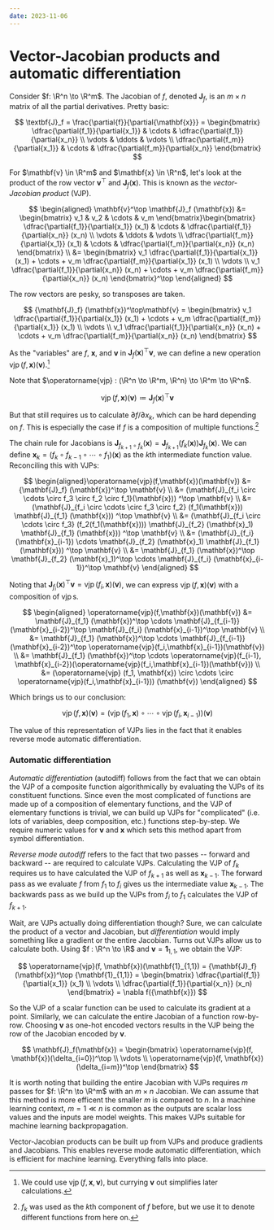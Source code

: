 ```yaml
---
date: 2023-11-06
---
```


# Vector-Jacobian products and automatic differentiation

Consider $f: \R^n \to \R^m$. The Jacobian of $f$, denoted $\mathbf{J}_f$, is an $m \times n$ matrix of all the partial derivatives. Pretty basic:

$$
\textbf{J}_f = \frac{\partial{f}}{\partial{\mathbf{x}}} = \begin{bmatrix} \dfrac{\partial{f_1}}{\partial{x_1}} & \cdots & \dfrac{\partial{f_1}}{\partial{x_n}} \\ \vdots & \ddots & \vdots \\ \dfrac{\partial{f_m}}{\partial{x_1}} & \cdots & \dfrac{\partial{f_m}}{\partial{x_n}} \end{bmatrix}
$$

For $\mathbf{v} \in \R^m$ and $\mathbf{x} \in \R^n$, let's look at the product of the row vector $\mathbf{v}^\top$ and $\mathbf{J}_f (\mathbf{x})$.
This is known as the _vector-Jacobian product_ (VJP).

$$
\begin{aligned}
\mathbf{v}^\top \mathbf{J}_f (\mathbf{x})
&= \begin{bmatrix} v_1 & v_2 & \cdots & v_m \end{bmatrix}\begin{bmatrix} \dfrac{\partial{f_1}}{\partial{x_1}} (x_1) & \cdots & \dfrac{\partial{f_1}}{\partial{x_n}} (x_n) \\ \vdots & \ddots & \vdots \\ \dfrac{\partial{f_m}}{\partial{x_1}} (x_1) & \cdots & \dfrac{\partial{f_m}}{\partial{x_n}} (x_n) \end{bmatrix} \\
&= \begin{bmatrix} v_1 \dfrac{\partial{f_1}}{\partial{x_1}} (x_1) + \cdots + v_m \dfrac{\partial{f_m}}{\partial{x_1}} (x_1) \\ \vdots \\ v_1 \dfrac{\partial{f_1}}{\partial{x_n}} (x_n)  + \cdots + v_m \dfrac{\partial{f_m}}{\partial{x_n}} (x_n) \end{bmatrix}^\top
\end{aligned}
$$

The row vectors are pesky, so transposes are taken.

$$
{\mathbf{J}_f} (\mathbf{x})^\top\mathbf{v} = \begin{bmatrix} v_1 \dfrac{\partial{f_1}}{\partial{x_1}} (x_1) + \cdots + v_m \dfrac{\partial{f_m}}{\partial{x_1}} (x_1) \\ \vdots \\ v_1 \dfrac{\partial{f_1}}{\partial{x_n}} (x_n) + \cdots + v_m \dfrac{\partial{f_m}}{\partial{x_n}} (x_n) \end{bmatrix}
$$

As the "variables" are $f$, $\mathbf{x}$, and $\mathbf{v}$ in ${\mathbf{J}_f} (\mathbf{x})^\top\mathbf{v}$, we can define a new operation $\operatorname{vjp}(f, \mathbf{x})(\mathbf{v})$.[^1]

[^1]:
    We could use $\operatorname{vjp}(f, \mathbf{x}, \mathbf{v})$, but currying
    $\mathbf{v}$ out simplifies later calculations.

Note that $\operatorname{vjp} : (\R^n \to \R^m, \R^n) \to \R^m \to \R^n$.

$$
\operatorname{vjp}(f, \mathbf{x})(\mathbf{v}) \coloneqq {\mathbf{J}_f} (\mathbf{x})^\top \mathbf{v}
$$

But that still requires us to calculate $\partial{f}/\partial{x_k}$, which can be hard depending on $f$.
This is especially the case if $f$ is a composition of multiple functions.[^2]

[^2]: $f_k$ was used as the $k$th component of $f$ before, but we use it to denote different functions from here on.

The chain rule for Jacobians is $\mathbf{J}_{f_{k+1} \circ f_k} (\mathbf{x}) = \mathbf{J}_{f_{k+1}} (f_k (\mathbf{x})) \mathbf{J}_{f_k}(\mathbf{x})$.
We can define $\mathbf{x}_k = (f_k \circ f_{k-1} \circ \cdots \circ f_1) (\mathbf{x})$ as the $k$th intermediate function value.
Reconciling this with VJPs:

$$
\begin{aligned}\operatorname{vjp}(f,\mathbf{x})(\mathbf{v})
&= {\mathbf{J}_f} (\mathbf{x})^\top \mathbf{v} \\
&= (\mathbf{J}_{f_i \circ \cdots \circ f_3 \circ f_2 \circ f_1}(\mathbf{x})) ^\top \mathbf{v} \\
&= (\mathbf{J}_{f_i \circ \cdots \circ f_3 \circ f_2} (f_1(\mathbf{x})) \mathbf{J}_{f_1} (\mathbf{x})) ^\top \mathbf{v} \\
&= (\mathbf{J}_{f_i \circ \cdots \circ f_3} (f_2(f_1(\mathbf{x}))) \mathbf{J}_{f_2} (\mathbf{x}_1) \mathbf{J}_{f_1} (\mathbf{x})) ^\top \mathbf{v} \\
&= (\mathbf{J}_{f_i} (\mathbf{x}_{i-1}) \cdots \mathbf{J}_{f_2} (\mathbf{x}_1) \mathbf{J}_{f_1} (\mathbf{x})) ^\top \mathbf{v} \\
&= \mathbf{J}_{f_1} (\mathbf{x})^\top \mathbf{J}_{f_2} (\mathbf{x}_1)^\top \cdots \mathbf{J}_{f_i} (\mathbf{x}_{i-1})^\top \mathbf{v}
\end{aligned}
$$

Noting that $\mathbf{J}_{f_i}(\mathbf{x})^\top\mathbf{v} = \operatorname{vjp}(f_i, \mathbf{x})(\mathbf{v})$, we can express $\operatorname{vjp}(f, \mathbf{x})(\mathbf{v})$ with a composition of $\operatorname{vjp}$s.

$$
\begin{aligned}
\operatorname{vjp}(f,\mathbf{x})(\mathbf{v})
&= \mathbf{J}_{f_1} (\mathbf{x})^\top \cdots \mathbf{J}_{f_{i-1}} (\mathbf{x}_{i-2})^\top \mathbf{J}_{f_i} (\mathbf{x}_{i-1})^\top \mathbf{v} \\
&= \mathbf{J}_{f_1} (\mathbf{x})^\top \cdots \mathbf{J}_{f_{i-1}} (\mathbf{x}_{i-2})^\top \operatorname{vjp}(f_i,\mathbf{x}_{i-1})(\mathbf{v}) \\
&= \mathbf{J}_{f_1} (\mathbf{x})^\top \cdots \operatorname{vjp}(f_{i-1}, \mathbf{x}_{i-2})(\operatorname{vjp}(f_i,\mathbf{x}_{i-1})(\mathbf{v})) \\
&= (\operatorname{vjp} (f_1, \mathbf{x}) \circ \cdots \circ \operatorname{vjp}(f_i,\mathbf{x}_{i-1})) (\mathbf{v})
\end{aligned}
$$

Which brings us to our conclusion:

$$
\operatorname{vjp}(f,\mathbf{x})(\mathbf{v}) = (\operatorname{vjp} (f_1, \mathbf{x}) \circ \cdots \circ \operatorname{vjp}(f_i,\mathbf{x}_{i-1})) (\mathbf{v})
$$

The value of this representation of VJPs lies in the fact that it enables reverse mode automatic differentiation.

### Automatic differentiation

_Automatic differentiation_ (autodiff) follows from the fact that we can obtain the VJP of a composite function algorithmically by evaluating the VJPs of its constituent functions.
Since even the most complicated of functions are made up of a composition of elementary functions, and the VJP of elementary functions is trivial, we can build up VJPs for "complicated" (i.e. lots of variables, deep composition, etc.) functions step-by-step.
We require numeric values for $\mathbf{v}$ and $\mathbf{x}$ which sets this method apart from symbol differentiation.

_Reverse mode autodiff_ refers to the fact that two passes -- forward and backward -- are required to calculate VJPs.
Calculating the VJP of $f_k$ requires us to have calculated the VJP of $f_{k+1}$ as well as $\mathbf{x}_{k-1}$.
The forward pass as we evaluate $f$ from $f_1$ to $f_i$ gives us the intermediate value $\mathbf{x}_{k-1}$.
The backwards pass as we build up the VJPs from $f_i$ to $f_1$ calculates the VJP of $f_{k+1}$.

Wait, are VJPs actually doing differentiation though?
Sure, we can calculate the product of a vector and Jacobian, but _differentiation_ would imply something like a gradient or the entire Jacobian.
Turns out VJPs allow us to calculate both.
Using $f : \R^n \to \R$ and $\mathbf{v} = \mathbf{1}_{1,1}$, we obtain the VJP:

$$
\operatorname{vjp}(f, \mathbf{x})(\mathbf{1}_{1,1}) = {\mathbf{J}_f}(\mathbf{x})^\top {\mathbf{1}_{1,1}} = \begin{bmatrix} \dfrac{\partial{f_1}}{\partial{x_1}} (x_1) \\ \vdots \\ \dfrac{\partial{f_1}}{\partial{x_n}} (x_n) \end{bmatrix} = \nabla f({\mathbf{x}})
$$

So the VJP of a scalar function can be used to calculate its gradient at a point.
Similarly, we can calculate the entire Jacobian of a function row-by-row.
Choosing $\mathbf{v}$ as one-hot encoded vectors results in the VJP being the row of the Jacobian encoded by $\mathbf{v}$.

$$
\mathbf{J}_f(\mathbf{x}) = \begin{bmatrix}
  \operatorname{vjp}(f, \mathbf{x})(\delta_{i=0})^\top \\
  \vdots \\
  \operatorname{vjp}(f, \mathbf{x})(\delta_{i=m})^\top
\end{bmatrix}
$$

It is worth noting that building the entire Jacobian with VJPs requires $m$ passes for $f: \R^n \to \R^m$ with an $m \times n$ Jacobian.
We can assume that this method is more efficent the smaller $m$ is compared to $n$.
In a machine learning context, $m=1 \ll n$ is common as the outputs are scalar loss values and the inputs are model weights.
This makes VJPs suitable for machine learning backpropagation.

Vector-Jacobian products can be built up from VJPs and produce gradients and Jacobians.
This enables reverse mode automatic differentiation, which is efficient for machine learning. Everything falls into place.
